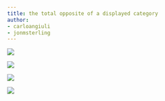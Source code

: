 ```yaml
---
title: the total opposite of a displayed category
author:
- carloangiuli
- jonmsterling
---
```


![](frct-001I)

![](frct-001J)

![](frct-001K)

![](frct-001L)
